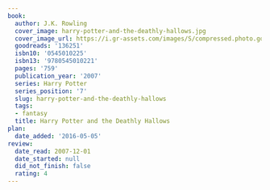 ```yaml
---
book:
  author: J.K. Rowling
  cover_image: harry-potter-and-the-deathly-hallows.jpg
  cover_image_url: https://i.gr-assets.com/images/S/compressed.photo.goodreads.com/books/1474171184l/136251._SX98_.jpg
  goodreads: '136251'
  isbn10: '0545010225'
  isbn13: '9780545010221'
  pages: '759'
  publication_year: '2007'
  series: Harry Potter
  series_position: '7'
  slug: harry-potter-and-the-deathly-hallows
  tags:
  - fantasy
  title: Harry Potter and the Deathly Hallows
plan:
  date_added: '2016-05-05'
review:
  date_read: 2007-12-01
  date_started: null
  did_not_finish: false
  rating: 4
---
```

